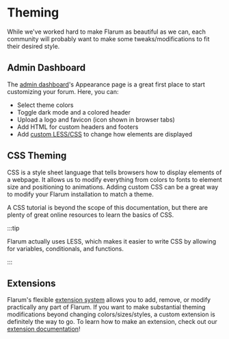 # Theming

While we've worked hard to make Flarum as beautiful as we can, each community will probably want to make some tweaks/modifications to fit their desired style.

## Admin Dashboard

The [admin dashboard](./admin.md)'s Appearance page is a great first place to start customizing your forum. Here, you can:

- Select theme colors
- Toggle dark mode and a colored header
- Upload a logo and favicon (icon shown in browser tabs)
- Add HTML for custom headers and footers
- Add [custom LESS/CSS](#css-theming) to change how elements are displayed

## CSS Theming

CSS is a style sheet language that tells browsers how to display elements of a webpage. It allows us to modify everything from colors to fonts to element size and positioning to animations. Adding custom CSS can be a great way to modify your Flarum installation to match a theme.

A CSS tutorial is beyond the scope of this documentation, but there are plenty of great online resources to learn the basics of CSS.

:::tip

Flarum actually uses LESS, which makes it easier to write CSS by allowing for variables, conditionals, and functions.

:::

## Extensions

Flarum's flexible [extension system](extensions.md) allows you to add, remove, or modify practically any part of Flarum. If you want to make substantial theming modifications beyond changing colors/sizes/styles, a custom extension is definitely the way to go. To learn how to make an extension, check out our [extension documentation](extend/README.md)!
